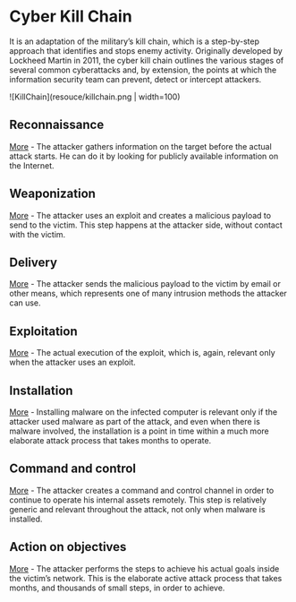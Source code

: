 # Cyber Kill Chain
It is an adaptation of the military’s kill chain, which is a step-by-step approach that identifies and stops enemy activity. Originally developed by Lockheed Martin in 2011, the cyber kill chain outlines the various stages of several common cyberattacks and, by extension, the points at which the information security team can prevent, detect or intercept attackers.

![KillChain](resouce/killchain.png | width=100)

## Reconnaissance
[More](1Recon) - The attacker gathers information on the target before the actual attack starts. He can do it by looking for publicly available information on the Internet.

## Weaponization
[More](2Weapon) - The attacker uses an exploit and creates a malicious payload to send to the victim. This step happens at the attacker side, without contact with the victim.

## Delivery
[More](3Delivery) - The attacker sends the malicious payload to the victim by email or other means, which represents one of many intrusion methods the attacker can use.

## Exploitation
[More](4Exploit) - The actual execution of the exploit, which is, again, relevant only when the attacker uses an exploit.

## Installation
[More](5Install) - Installing malware on the infected computer is relevant only if the attacker used malware as part of the attack, and even when there is malware involved, the installation is a point in time within a much more elaborate attack process that takes months to operate.

## Command and control
[More](6C2Server) - The attacker creates a command and control channel in order to continue to operate his internal assets remotely. This step is relatively generic and relevant throughout the attack, not only when malware is installed.

## Action on objectives
[More](7ActionOnObj) - The attacker performs the steps to achieve his actual goals inside the victim’s network. This is the elaborate active attack process that takes months, and thousands of small steps, in order to achieve.
